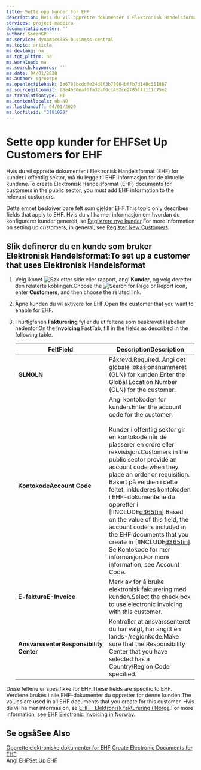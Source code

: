 ```yaml
---
title: Sette opp kunder for EHF
description: Hvis du vil opprette dokumenter i Elektronisk Handelsformat (EHF) for kunder i offentlig sektor, må du legge til EHF-informasjon for de aktuelle kundene.
services: project-madeira
documentationcenter: ''
author: SorenGP
ms.service: dynamics365-business-central
ms.topic: article
ms.devlang: na
ms.tgt_pltfrm: na
ms.workload: na
ms.search.keywords: ''
ms.date: 04/01/2020
ms.author: sgroespe
ms.openlocfilehash: 3e6798bcddfe24d8f3b78964bffb7d148c551867
ms.sourcegitcommit: 88e4b30eaf6fa32af0c1452ce2f85ff1111c75e2
ms.translationtype: HT
ms.contentlocale: nb-NO
ms.lasthandoff: 04/01/2020
ms.locfileid: "3181029"
---
```

# <a name="set-up-customers-for-ehf"></a><span data-ttu-id="6748a-103">Sette opp kunder for EHF</span><span class="sxs-lookup"><span data-stu-id="6748a-103">Set Up Customers for EHF</span></span>
<span data-ttu-id="6748a-104">Hvis du vil opprette dokumenter i Elektronisk Handelsformat (EHF) for kunder i offentlig sektor, må du legge til EHF-informasjon for de aktuelle kundene.</span><span class="sxs-lookup"><span data-stu-id="6748a-104">To create Elektronisk Handelsformat (EHF) documents for customers in the public sector, you must add EHF information to the relevant customers.</span></span>  

<span data-ttu-id="6748a-105">Dette emnet beskriver bare felt som gjelder EHF.</span><span class="sxs-lookup"><span data-stu-id="6748a-105">This topic only describes fields that apply to EHF.</span></span> <span data-ttu-id="6748a-106">Hvis du vil ha mer informasjon om hvordan du konfigurerer kunder generelt, se [Registrere nye kunder](../../sales-how-register-new-customers.md).</span><span class="sxs-lookup"><span data-stu-id="6748a-106">For more information on setting up customers, in general, see [Register New Customers](../../sales-how-register-new-customers.md).</span></span>  

## <a name="to-set-up-a-customer-that-uses-elektronisk-handelsformat"></a><span data-ttu-id="6748a-107">Slik definerer du en kunde som bruker Elektronisk Handelsformat:</span><span class="sxs-lookup"><span data-stu-id="6748a-107">To set up a customer that uses Elektronisk Handelsformat</span></span>  

1.  <span data-ttu-id="6748a-108">Velg ikonet ![Søk etter side eller rapport](../../media/ui-search/search_small.png "Ikonet Søk etter side eller rapport"), angi **Kunder**, og velg deretter den relaterte koblingen.</span><span class="sxs-lookup"><span data-stu-id="6748a-108">Choose the ![Search for Page or Report](../../media/ui-search/search_small.png "Search for Page or Report icon") icon, enter **Customers**, and then choose the related link.</span></span>  
2.  <span data-ttu-id="6748a-109">Åpne kunden du vil aktivere for EHF.</span><span class="sxs-lookup"><span data-stu-id="6748a-109">Open the customer that you want to enable for EHF.</span></span>  
3.  <span data-ttu-id="6748a-110">I hurtigfanen **Fakturering** fyller du ut feltene som beskrevet i tabellen nedenfor.</span><span class="sxs-lookup"><span data-stu-id="6748a-110">On the **Invoicing** FastTab, fill in the fields as described in the following table.</span></span>  

    |<span data-ttu-id="6748a-111">Felt</span><span class="sxs-lookup"><span data-stu-id="6748a-111">Field</span></span>|<span data-ttu-id="6748a-112">Description</span><span class="sxs-lookup"><span data-stu-id="6748a-112">Description</span></span>|  
    |---------------------------------|---------------------------------------|  
    |<span data-ttu-id="6748a-113">**GLN**</span><span class="sxs-lookup"><span data-stu-id="6748a-113">**GLN**</span></span>|<span data-ttu-id="6748a-114">Påkrevd.</span><span class="sxs-lookup"><span data-stu-id="6748a-114">Required.</span></span> <span data-ttu-id="6748a-115">Angi det globale lokasjonsnummeret (GLN) for kunden.</span><span class="sxs-lookup"><span data-stu-id="6748a-115">Enter the Global Location Number (GLN) for the customer.</span></span>|  
    |<span data-ttu-id="6748a-116">**Kontokode**</span><span class="sxs-lookup"><span data-stu-id="6748a-116">**Account Code**</span></span>|<span data-ttu-id="6748a-117">Angi kontokoden for kunden.</span><span class="sxs-lookup"><span data-stu-id="6748a-117">Enter the account code for the customer.</span></span><br /><br /> <span data-ttu-id="6748a-118">Kunder i offentlig sektor gir en kontokode når de plasserer en ordre eller rekvisisjon.</span><span class="sxs-lookup"><span data-stu-id="6748a-118">Customers in the public sector provide an account code when they place an order or requisition.</span></span> <span data-ttu-id="6748a-119">Basert på verdien i dette feltet, inkluderes kontokoden i EHF-dokumentene du oppretter i [!INCLUDE[d365fin](../../includes/d365fin_md.md)].</span><span class="sxs-lookup"><span data-stu-id="6748a-119">Based on the value of this field, the account code is included in the EHF documents that you create in [!INCLUDE[d365fin](../../includes/d365fin_md.md)].</span></span> <span data-ttu-id="6748a-120">Se Kontokode for mer informasjon.</span><span class="sxs-lookup"><span data-stu-id="6748a-120">For more information, see Account Code.</span></span>|  
    |<span data-ttu-id="6748a-121">**E-faktura**</span><span class="sxs-lookup"><span data-stu-id="6748a-121">**E-Invoice**</span></span>|<span data-ttu-id="6748a-122">Merk av for å bruke elektronisk fakturering med kunden.</span><span class="sxs-lookup"><span data-stu-id="6748a-122">Select the check box to use electronic invoicing with this customer.</span></span>|  
    |<span data-ttu-id="6748a-123">**Ansvarssenter**</span><span class="sxs-lookup"><span data-stu-id="6748a-123">**Responsibility Center**</span></span>|<span data-ttu-id="6748a-124">Kontroller at ansvarssenteret du har valgt, har angitt en lands-/regionkode.</span><span class="sxs-lookup"><span data-stu-id="6748a-124">Make sure that the Responsibility Center that you have selected has a Country/Region Code specified.</span></span>|  

<span data-ttu-id="6748a-125">Disse feltene er spesifikke for EHF.</span><span class="sxs-lookup"><span data-stu-id="6748a-125">These fields are specific to EHF.</span></span> <span data-ttu-id="6748a-126">Verdiene brukes i alle EHF-dokumenter du oppretter for denne kunden.</span><span class="sxs-lookup"><span data-stu-id="6748a-126">The values are used in all EHF documents that you create for this customer.</span></span> <span data-ttu-id="6748a-127">Hvis du vil ha mer informasjon, se [EHF – Elektronisk fakturering i Norge](ehf-electronic-invoicing-in-norway.md).</span><span class="sxs-lookup"><span data-stu-id="6748a-127">For more information, see [EHF Electronic Invoicing in Norway](ehf-electronic-invoicing-in-norway.md).</span></span>  

## <a name="see-also"></a><span data-ttu-id="6748a-128">Se også</span><span class="sxs-lookup"><span data-stu-id="6748a-128">See Also</span></span>  
 <span data-ttu-id="6748a-129">[Opprette elektroniske dokumenter for EHF](how-to-create-electronic-documents-for-ehf.md) </span><span class="sxs-lookup"><span data-stu-id="6748a-129">[Create Electronic Documents for EHF](how-to-create-electronic-documents-for-ehf.md) </span></span>  
 [<span data-ttu-id="6748a-130">Angi EHF</span><span class="sxs-lookup"><span data-stu-id="6748a-130">Set Up EHF</span></span>](how-to-set-up-ehf.md)
